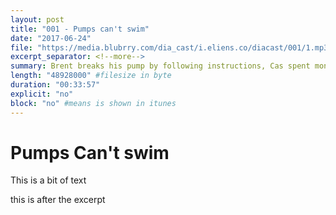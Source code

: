 ```yaml
---
layout: post
title: "001 - Pumps can't swim"
date: "2017-06-24"
file: "https://media.blubrry.com/dia_cast/i.eliens.co/diacast/001/1.mp3"
excerpt_separator: <!--more-->
summary: Brent breaks his pump by following instructions, Cas spent money on things, and Adi pricks in weird places.
length: "48928000" #filesize in byte
duration: "00:33:57"
explicit: "no"
block: "no" #means is shown in itunes
---
```


# Pumps Can't swim

This is a bit of text
<!--more-->
this is after the excerpt
